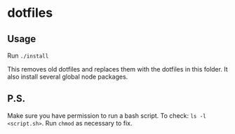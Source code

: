 # dotfiles

## Usage

Run `./install`

This removes old dotfiles and replaces them with the dotfiles in this folder. It also install several global node packages.

## P.S.
Make sure you have permission to run a bash script. To check: `ls -l <script.sh>`. Run `chmod` as necessary to fix.
